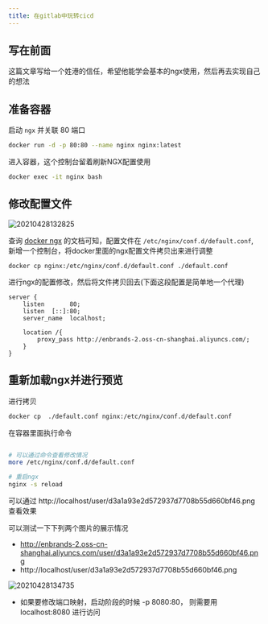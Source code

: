 ```yaml
---
title: 在gitlab中玩转cicd
---
```


<!-- toc -->

## 写在前面

这篇文章写给一个姓港的信任，希望他能学会基本的ngx使用，然后再去实现自己的想法

## 准备容器    
启动 `ngx` 并关联 80 端口
``` bash
docker run -d -p 80:80 --name nginx nginx:latest
```

进入容器，这个控制台留着刷新NGX配置使用
``` bash
docker exec -it nginx bash
```

## 修改配置文件
![20210428132825](https://zunyan.oss-cn-hongkong.aliyuncs.com//images%5Cblog%5C3daa2ffd517177b6239fc8d7a3923d27.png)

查询 [docker ngx](https://hub.docker.com/_/nginx) 的文档可知，配置文件在 `/etc/nginx/conf.d/default.conf`, 新增一个控制台，将docker里面的ngx配置文件拷贝出来进行调整
```
docker cp nginx:/etc/nginx/conf.d/default.conf ./default.conf
```

进行ngx的配置修改，然后将文件拷贝回去(下面这段配置是简单地一个代理)
```
server {
    listen       80;
    listen  [::]:80;
    server_name  localhost;

    location /{
        proxy_pass http://enbrands-2.oss-cn-shanghai.aliyuncs.com/;
    }
}
```

## 重新加载ngx并进行预览
进行拷贝
``` bash
docker cp  ./default.conf nginx:/etc/nginx/conf.d/default.conf
```

在容器里面执行命令
``` bash

# 可以通过命令查看修改情况
more /etc/nginx/conf.d/default.conf

# 重启ngx
nginx -s reload
```

可以通过 http://localhost/user/d3a1a93e2d572937d7708b55d660bf46.png 查看效果

可以测试一下下列两个图片的展示情况
- http://enbrands-2.oss-cn-shanghai.aliyuncs.com/user/d3a1a93e2d572937d7708b55d660bf46.png
- http://localhost/user/d3a1a93e2d572937d7708b55d660bf46.png

![20210428134735](https://zunyan.oss-cn-hongkong.aliyuncs.com//images%5Cblog%5C80f4f37f0ca9616b694ab0c911fe2a19.png)


- 如果要修改端口映射，启动阶段的时候 -p 8080:80， 则需要用 localhost:8080 进行访问
